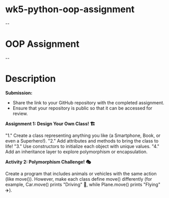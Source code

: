 # wk5-python-oop-assignment

--

# OOP Assignment

--

# Description

**Submission:**

- Share the link to your GitHub repository with the completed assignment.
- Ensure that your repository is public so that it can be accessed for review.

**Assignment 1: Design Your Own Class! 🏗️**

"1." Create a class representing anything you like (a Smartphone, Book, or even a Superhero!).
"2." Add attributes and methods to bring the class to life!
"3." Use constructors to initialize each object with unique values.
"4." Add an inheritance layer to explore polymorphism or encapsulation.

**Activity 2: Polymorphism Challenge! 🎭**

Create a program that includes animals or vehicles with the same action (like move()). However, make each class define move() differently (for example, Car.move() prints "Driving" 🚗, while Plane.move() prints "Flying" ✈️).
